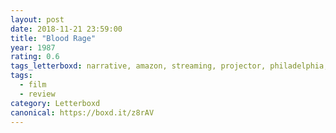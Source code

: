 ```yaml
---
layout: post 
date: 2018-11-21 23:59:00
title: "Blood Rage"
year: 1987
rating: 0.6
tags_letterboxd: narrative, amazon, streaming, projector, philadelphia, leah
tags:
  - film
  - review
category: Letterboxd
canonical: https://boxd.it/z8rAV
---
```

